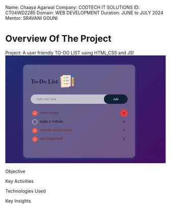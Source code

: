 Name: Chaaya Agarwal
Company: CODTECH IT SOLUTIONS
ID: CT04WD2285
Domain: WEB DEVELOPMENT
Duration: JUNE to JULY 2024
Mentor: SRAVANI GOUNI

# Overview Of The Project

Project: A user friendly TO-DO LIST using HTML,CSS and JS!
![alt text](image.png)

Objective 

Key Activities

Technologies Used

Key Insights